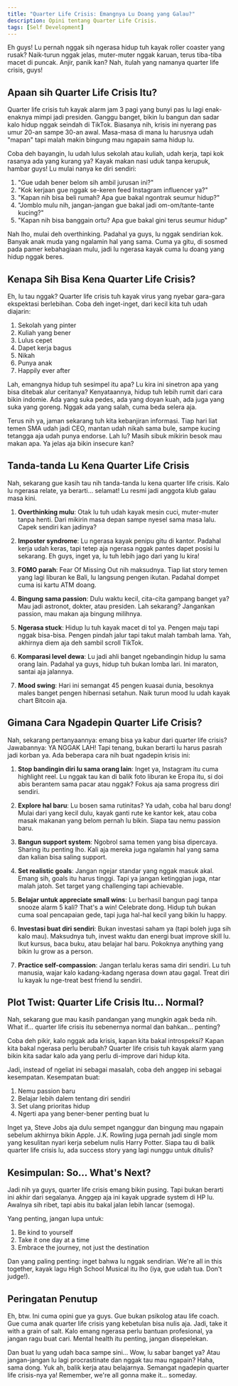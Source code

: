 ```yaml
---
title: "Quarter Life Crisis: Emangnya Lu Doang yang Galau?"
description: Opini tentang Quarter Life Crisis.
tags: [Self Development]
---
```

Eh guys! Lu pernah nggak sih ngerasa hidup tuh kayak roller coaster yang rusak? Naik-turun nggak jelas, muter-muter nggak karuan, terus tiba-tiba macet di puncak. Anjir, panik kan? Nah, itulah yang namanya quarter life crisis, guys!

## Apaan sih Quarter Life Crisis Itu?

Quarter life crisis tuh kayak alarm jam 3 pagi yang bunyi pas lu lagi enak-enaknya mimpi jadi presiden. Ganggu banget, bikin lu bangun dan sadar kalo hidup nggak seindah di TikTok. Biasanya nih, krisis ini nyerang pas umur 20-an sampe 30-an awal. Masa-masa di mana lu harusnya udah "mapan" tapi malah makin bingung mau ngapain sama hidup lu.

Coba deh bayangin, lu udah lulus sekolah atau kuliah, udah kerja, tapi kok rasanya ada yang kurang ya? Kayak makan nasi uduk tanpa kerupuk, hambar guys! Lu mulai nanya ke diri sendiri:

1. "Gue udah bener belom sih ambil jurusan ini?"
2. "Kok kerjaan gue nggak se-keren feed Instagram influencer ya?"
3. "Kapan nih bisa beli rumah? Apa gue bakal ngontrak seumur hidup?"
4. "Jomblo mulu nih, jangan-jangan gue bakal jadi om-om/tante-tante kucing?"
5. "Kapan nih bisa banggain ortu? Apa gue bakal gini terus seumur hidup"

Nah lho, mulai deh overthinking. Padahal ya guys, lu nggak sendirian kok. Banyak anak muda yang ngalamin hal yang sama. Cuma ya gitu, di sosmed pada pamer kebahagiaan mulu, jadi lu ngerasa kayak cuma lu doang yang hidup nggak beres.

## Kenapa Sih Bisa Kena Quarter Life Crisis?

Eh, lu tau nggak? Quarter life crisis tuh kayak virus yang nyebar gara-gara ekspektasi berlebihan. Coba deh inget-inget, dari kecil kita tuh udah diajarin:

1. Sekolah yang pinter
2. Kuliah yang bener
3. Lulus cepet
4. Dapet kerja bagus
5. Nikah
6. Punya anak
7. Happily ever after

Lah, emangnya hidup tuh sesimpel itu apa? Lu kira ini sinetron apa yang bisa ditebak alur ceritanya? Kenyataannya, hidup tuh lebih rumit dari cara bikin indomie. Ada yang suka pedes, ada yang doyan kuah, ada juga yang suka yang goreng. Nggak ada yang salah, cuma beda selera aja.

Terus nih ya, jaman sekarang tuh kita kebanjiran informasi. Tiap hari liat temen SMA udah jadi CEO, mantan udah nikah sama bule, sampe kucing tetangga aja udah punya endorse. Lah lu? Masih sibuk mikirin besok mau makan apa. Ya jelas aja bikin insecure kan?

## Tanda-tanda Lu Kena Quarter Life Crisis

Nah, sekarang gue kasih tau nih tanda-tanda lu kena quarter life crisis. Kalo lu ngerasa relate, ya berarti... selamat! Lu resmi jadi anggota klub galau masa kini.

1. **Overthinking mulu**: Otak lu tuh udah kayak mesin cuci, muter-muter tanpa henti. Dari mikirin masa depan sampe nyesel sama masa lalu. Capek sendiri kan jadinya?

2. **Imposter syndrome**: Lu ngerasa kayak penipu gitu di kantor. Padahal kerja udah keras, tapi tetep aja ngerasa nggak pantes dapet posisi lu sekarang. Eh guys, inget ya, lu tuh lebih jago dari yang lu kira!

3. **FOMO parah**: Fear Of Missing Out nih maksudnya. Tiap liat story temen yang lagi liburan ke Bali, lu langsung pengen ikutan. Padahal dompet cuma isi kartu ATM doang.

4. **Bingung sama passion**: Dulu waktu kecil, cita-cita gampang banget ya? Mau jadi astronot, dokter, atau presiden. Lah sekarang? Jangankan passion, mau makan aja bingung milihnya.

5. **Ngerasa stuck**: Hidup lu tuh kayak macet di tol ya. Pengen maju tapi nggak bisa-bisa. Pengen pindah jalur tapi takut malah tambah lama. Yah, akhirnya diem aja deh sambil scroll TikTok.

6. **Komparasi level dewa**: Lu jadi ahli banget ngebandingin hidup lu sama orang lain. Padahal ya guys, hidup tuh bukan lomba lari. Ini maraton, santai aja jalannya.

7. **Mood swing**: Hari ini semangat 45 pengen kuasai dunia, besoknya males banget pengen hibernasi setahun. Naik turun mood lu udah kayak chart Bitcoin aja.

## Gimana Cara Ngadepin Quarter Life Crisis?

Nah, sekarang pertanyaannya: emang bisa ya kabur dari quarter life crisis? Jawabannya: YA NGGAK LAH! Tapi tenang, bukan berarti lu harus pasrah jadi korban ya. Ada beberapa cara nih buat ngadepin krisis ini:

1. **Stop bandingin diri lu sama orang lain**: Inget ya, Instagram itu cuma highlight reel. Lu nggak tau kan di balik foto liburan ke Eropa itu, si doi abis berantem sama pacar atau nggak? Fokus aja sama progress diri sendiri.

2. **Explore hal baru**: Lu bosen sama rutinitas? Ya udah, coba hal baru dong! Mulai dari yang kecil dulu, kayak ganti rute ke kantor kek, atau coba masak makanan yang belom pernah lu bikin. Siapa tau nemu passion baru.

3. **Bangun support system**: Ngobrol sama temen yang bisa dipercaya. Sharing itu penting lho. Kali aja mereka juga ngalamin hal yang sama dan kalian bisa saling support.

4. **Set realistic goals**: Jangan ngejar standar yang nggak masuk akal. Emang sih, goals itu harus tinggi. Tapi ya jangan ketinggian juga, ntar malah jatoh. Set target yang challenging tapi achievable.

5. **Belajar untuk appreciate small wins**: Lu berhasil bangun pagi tanpa snooze alarm 5 kali? That's a win! Celebrate dong. Hidup tuh bukan cuma soal pencapaian gede, tapi juga hal-hal kecil yang bikin lu happy.

6. **Investasi buat diri sendiri**: Bukan investasi saham ya (tapi boleh juga sih kalo mau). Maksudnya tuh, invest waktu dan energi buat improve skill lu. Ikut kursus, baca buku, atau belajar hal baru. Pokoknya anything yang bikin lu grow as a person.

7. **Practice self-compassion**: Jangan terlalu keras sama diri sendiri. Lu tuh manusia, wajar kalo kadang-kadang ngerasa down atau gagal. Treat diri lu kayak lu nge-treat best friend lu sendiri.

## Plot Twist: Quarter Life Crisis Itu... Normal?

Nah, sekarang gue mau kasih pandangan yang mungkin agak beda nih. What if... quarter life crisis itu sebenernya normal dan bahkan... penting?

Coba deh pikir, kalo nggak ada krisis, kapan kita bakal introspeksi? Kapan kita bakal ngerasa perlu berubah? Quarter life crisis tuh kayak alarm yang bikin kita sadar kalo ada yang perlu di-improve dari hidup kita.

Jadi, instead of ngeliat ini sebagai masalah, coba deh anggep ini sebagai kesempatan. Kesempatan buat:

1. Nemu passion baru
2. Belajar lebih dalem tentang diri sendiri
3. Set ulang prioritas hidup
4. Ngerti apa yang bener-bener penting buat lu

Inget ya, Steve Jobs aja dulu sempet nganggur dan bingung mau ngapain sebelum akhirnya bikin Apple. J.K. Rowling juga pernah jadi single mom yang kesulitan nyari kerja sebelum nulis Harry Potter. Siapa tau di balik quarter life crisis lu, ada success story yang lagi nunggu untuk ditulis?

## Kesimpulan: So... What's Next?

Jadi nih ya guys, quarter life crisis emang bikin pusing. Tapi bukan berarti ini akhir dari segalanya. Anggep aja ini kayak upgrade system di HP lu. Awalnya sih ribet, tapi abis itu bakal jalan lebih lancar (semoga).

Yang penting, jangan lupa untuk:

1. Be kind to yourself
2. Take it one day at a time
3. Embrace the journey, not just the destination

Dan yang paling penting: inget bahwa lu nggak sendirian. We're all in this together, kayak lagu High School Musical itu lho (iya, gue udah tua. Don't judge!).

## Peringatan Penutup

Eh, btw. Ini cuma opini gue ya guys. Gue bukan psikolog atau life coach. Gue cuma anak quarter life crisis yang kebetulan bisa nulis aja. Jadi, take it with a grain of salt. Kalo emang ngerasa perlu bantuan profesional, ya jangan ragu buat cari. Mental health itu penting, jangan disepelekan.

Dan buat lu yang udah baca sampe sini... Wow, lu sabar banget ya? Atau jangan-jangan lu lagi procrastinate dan nggak tau mau ngapain? Haha, sama dong. Yuk ah, balik kerja atau belajarnya. Semangat ngadepin quarter life crisis-nya ya! Remember, we're all gonna make it... someday.